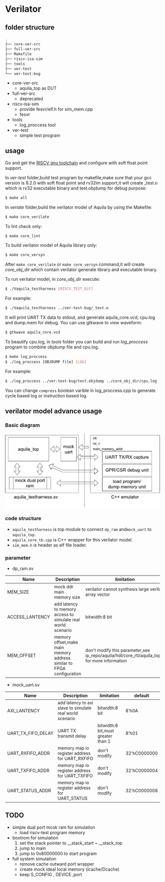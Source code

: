 # Verilator
## folder structure
```
.
├── core-ver-src
├── full-ver-src
├── Makefile
├── riscv-isa-sim
├── tools
├── ver-test
└── ver-test-bug
```
* core-ver-src
    + aquila_top as DUT
* full-ver-src
    + deprecated
* riscv-isa-sim
    + provide fesvr/elf.h for sim_mem.cpp
    + fesvr
* tools
    + log_proccess tool
* ver-test
    + simple test program 
## usage
Go and get the [RISCV gnu toolchain](https://github.com/riscv/riscv-gnu-toolchain) and configure with soft float point support.

In *ver-test* folder,build test program by makefile,make sure that your gcc version is 8.2.0 with soft float point and rv32im support,it will create _test.o which is rv32 executable binary and test.objdump for debug purpose:
```bash
$ make all
```

In *veriate* folder,build the verilator model of Aquila by using the Makefile:
```bash
$ make core_verilate
```
To lint check only:
```bash
$ make core_lint
```
To build verilator model of Aquila library only:
```bash
$ make core_versyn
```
After `make core_verilate` or `make core_versyn` command,it will create *core_obj_dir* which contain verilator generate library and executable binary.

To run verilator model, in *core_obj_dir* execute:
```bash
$ ./Vaquila_testharness [RISCV_TEST_ELF]
```
For example:
```bash
$ ./Vaquila_testharness ../ver-test-bug/_test.o
```
It will print UART TX data to stdout, and generate aquila_core.vcd, cpu.log and dump.mem for debug.
You can use gtkwave to view waveform:
```bash
$ gtkwave aquila_core.vcd
```

To beautify cpu.log, in *tools* folder you can build and run *log_proccess* program to combine objdump file and cpu.log.
```bash
$ make log_proccess
$ ./log_proccess [OBJDUMP file] [LOG]
```
For example:
```bash
$ ./log_proccess ../ver-test-bug/test.objdump ../core_obj_dir/cpu.log
```
You can change `compress` boolean varible in log_proccess.cpp to generate cycle based log or instruction based log.
## verilator model advance usage
### Basic diagram
![](img/aquila_core_ver_src.png)
### code structure
* `aquila_testharness` is top module to connect `dp_ram` and`mock_uart` to `aquila_top`. 
* `aquila_core_tb.cpp` is C++ wrapper for this verilator model.
* `sim_mem.h` is header as elf file loader.
### parameter
* dp_ram.sv

| Name  | Description | limitation | default |
| -------- | -------- | -------- | ---------|
| MEM_SIZE | mock ddr main memory  size | verilator cannot synthesis large verilog array vector | 32'h200000 |
|ACCESS_LANTENCY|add latency to memory access to simulate real world scenario|bitwidth:8 bit|8'h50|
|MEM_OFFSET|memory offset,make main memory address similar to FPGA configuration|don't modify this parameter,see ip_repo/aquila/hdl/core_rtl/aquila_top.v for more information|32'h80000000|

*  mock_uart.sv

| Name  | Description | limitation | default |
| -------- | -------- | -------- | ---------|
| AXI_LANTENCY | add latency to axi slave to simulate real world scenario | bitwidth:8 bit| 8'h0A| 
|UART_TX_FIFO_DELAY|UART TX transmit delay|bitwidth:8 bit,must greater than 1|8'h01|
|UART_RXFIFO_ADDR|memory map io register address for UART_RXFIFO|don't modify|32'hC0000000|
|UART_TXFIFO_ADDR|memory map io register address for UART_TXFIFO|don't modify|32'hC0000004|
|UART_STATUS_ADDR|memory map io register address for UART_STATUS|don't modify|32'hC0000008|
## TODO
* simple dual port mcok ram for simulation
	+ load riscv-test program memory
* bootrom for simulation
    1. set the stack pointer to __stack_start ~ __stack_top
    2. jump to main
    3. jump to 0x80000000 to start program
* full system simulation
    + remove cache outward port wrapper
    + create mock ideal local memory (icache/Dcache)
    + keep S_CONFIG , DEVICE ,port

